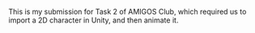 This is my submission for Task 2 of AMIGOS Club, which required us to import a 2D character in Unity, and then animate it.
